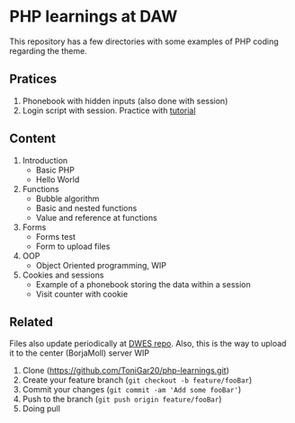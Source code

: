# PHP learnings at DAW

This repository has a few directories with some examples of PHP coding regarding the theme.

## Pratices
1. Phonebook with hidden inputs (also done with session)
2. Login script with session. Practice with [tutorial](https://codeofaninja.com/2013/03/php-login-script.html)


## Content

1. Introduction
    - Basic PHP 
    - Hello World
2. Functions
    - Bubble algorithm 
    - Basic and nested functions
    - Value and reference at functions
3. Forms
    - Forms test
    - Form to upload files
4. OOP
    - Object Oriented programming, WIP
5. Cookies and sessions
    - Example of a phonebook storing the data within a session
    - Visit counter with cookie

## Related

Files also update periodically at [DWES repo](https://github.com/DAW-presencial/dwes_2021-ToniGar20). Also, this is the way to upload it to the center (BorjaMoll) server
WIP

1. Clone (<https://github.com/ToniGar20/php-learnings.git>)
2. Create your feature branch (`git checkout -b feature/fooBar`)
3. Commit your changes (`git commit -am 'Add some fooBar'`)
4. Push to the branch (`git push origin feature/fooBar`)
5. Doing pull
